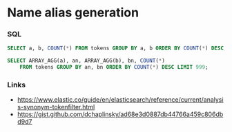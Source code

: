# Name alias generation

### SQL

```sql
SELECT a, b, COUNT(*) FROM tokens GROUP BY a, b ORDER BY COUNT(*) DESC;

SELECT ARRAY_AGG(a), an, ARRAY_AGG(b), bn, COUNT(*)
    FROM tokens GROUP BY an, bn ORDER BY COUNT(*) DESC LIMIT 999;
```

### Links

* https://www.elastic.co/guide/en/elasticsearch/reference/current/analysis-synonym-tokenfilter.html
* https://gist.github.com/dchaplinsky/ad68e3d0887db44766a459c806dbd9d7
